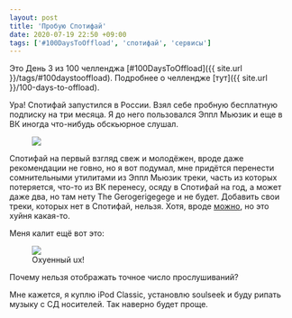 ```yaml
---
layout: post
title: 'Пробую Спотифай'
date: 2020-07-19 22:50 +09:00
tags: ['#100DaysToOffload', 'спотифай', 'сервисы']
---
```


Это День 3 из 100 челленджа [#100DaysToOffload]({{ site.url }}/tags/#100daystooffload). Подробнее о челлендже [тут]({{ site.url }}/100-days-to-offload).

Ура! Спотифай запустился в России. Взял себе пробную бесплатную подписку на три месяца. Я до него пользовался Эппл Мьюзик и еще в ВК иногда что-нибудь обскьюрное слушал.

<figure>
  <img src="{{ site.url }}/assets/images/spotify/1.jpg" data-action="zoom">
</figure>

Спотифай на первый взгляд свеж и молодёжен, вроде даже рекомендации не говно, но я вот подумал, мне придётся перенести сомнительными утилитами из Эппл Мьюзик треки, часть из которых потеряется, что-то из ВК перенесу, осяду в Спотифай на год, а может даже два, но там нету The Gerogerigegege и не будет. Добавить свои треки, которых нет в Спотифай, нельзя. Хотя, вроде [можно](https://twitter.com/paniplkwnczka/status/1283497543658278912), но это хуйня какая-то.

Меня калит ещё вот это:

<figure>
  <img src="{{ site.url }}/assets/images/spotify/2.jpg" data-action="zoom">
  <figcaption>Охуенный ux!</figcaption>
</figure>

Почему нельзя отображать точное число прослушиваний?

Мне кажется, я куплю iPod Classic, установлю soulseek и буду рипать музыку с СД носителей. Так наверно будет проще.
